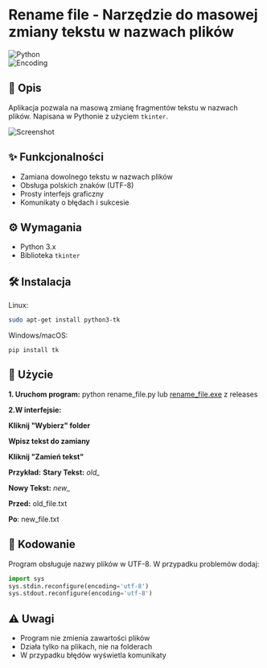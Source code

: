 # Rename file - Narzędzie do masowej zmiany tekstu w nazwach plików

![Python](https://img.shields.io/badge/Python-3.x-blue?logo=python)  
![Encoding](https://img.shields.io/badge/Encoding-UTF--8-orange)

## 📌 Opis
Aplikacja pozwala na masową zmianę fragmentów tekstu w nazwach plików. Napisana w Pythonie z użyciem `tkinter`.

![Screenshot](https://github.com/zbirow/Rename-file/blob/main/image.png)

## ✨ Funkcjonalności
- Zamiana dowolnego tekstu w nazwach plików
- Obsługa polskich znaków (UTF-8)
- Prosty interfejs graficzny
- Komunikaty o błędach i sukcesie

## ⚙️ Wymagania
- Python 3.x
- Biblioteka `tkinter`

## 🛠️ Instalacja
Linux:
```bash
sudo apt-get install python3-tk
```
Windows/macOS:
```bush
pip install tk
```
## 🚀 Użycie
**1. Uruchom program:**
python rename_file.py
lub [rename_file.exe](https://github.com/zbirow/Rename-file/releases "rename_file.exe") z releases

**2.W interfejsie:**

**Kliknij "Wybierz" folder**

**Wpisz tekst do zamiany**

**Kliknij "Zamień tekst"**

**Przykład:**
**Stary Tekst:** *old_*

**Nowy Tekst:** *new_*

**Przed:** old_file.txt

**Po**: new_file.txt

## 💾 Kodowanie
Program obsługuje nazwy plików w UTF-8. W przypadku problemów dodaj:
```python
import sys
sys.stdin.reconfigure(encoding='utf-8')
sys.stdout.reconfigure(encoding='utf-8')
```

## ⚠️ Uwagi
- Program nie zmienia zawartości plików
- Działa tylko na plikach, nie na folderach
- W przypadku błędów wyświetla komunikaty
